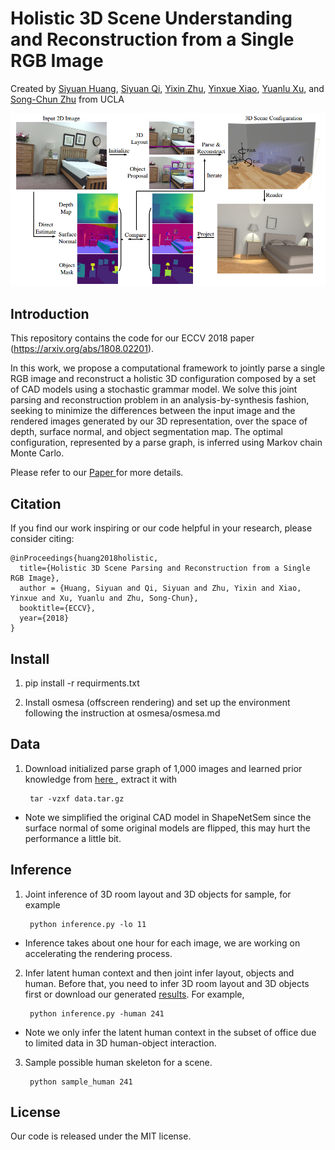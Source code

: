 # Holistic 3D Scene Understanding and Reconstruction from a Single RGB Image

Created by <a href="http://www.siyuanhaung.com" target="_blank">Siyuan Huang</a>,
					<a href="http://web.cs.ucla.edu/~syqi/" target="_blank">Siyuan Qi</a>,
					<a href="http://www.yzhu.io/" target="_blank">Yixin Zhu</a>,
					<a href="http://yolandaxiao.com/" target="_blank">Yinxue Xiao</a>,
					<a href="http://web.cs.ucla.edu/~yuanluxu/" target="blank">Yuanlu Xu</a>, and
					<a href="http://www.stat.ucla.edu/~sczhu/" target="blank">Song-Chun Zhu</a> from UCLA

![teaser](doc/teaser.png)

## Introduction

This repository contains the code for our ECCV 2018 paper (https://arxiv.org/abs/1808.02201). 

In this work, we propose a computational framework to jointly parse a single RGB image and reconstruct a holistic 3D configuration composed by a set of CAD models using 
a stochastic grammar model. We solve this joint parsing and reconstruction problem in an analysis-by-synthesis fashion, 
seeking to minimize the differences between the input image and the rendered images generated by our 3D representation, over the space of depth, surface normal, 
and object segmentation map. The optimal configuration, represented by a parse graph, is inferred using Markov chain Monte Carlo.

Please refer to our <a href="https://arxiv.org/abs/1808.02201"> Paper </a>for more details.

## Citation

If you find our work inspiring or our code helpful in your research, please consider citing:

    @inProceedings{huang2018holistic, 
      title={Holistic 3D Scene Parsing and Reconstruction from a Single RGB Image},
      author = {Huang, Siyuan and Qi, Siyuan and Zhu, Yixin and Xiao, Yinxue and Xu, Yuanlu and Zhu, Song-Chun},
      booktitle={ECCV},
      year={2018}
    }

## Install 
1.   pip install -r requirments.txt

2.   Install osmesa (offscreen rendering) and set up the environment following the instruction at osmesa/osmesa.md


## Data
1. Download initialized parse graph of 1,000 images and learned prior knowledge from <a href="https://drive.google.com/file/d/12GQXopA4IC8VCkbAz24ZpHv0Pbhu5EMs/view?usp=sharing"> here </a>, extract it with

        tar -vzxf data.tar.gz       

* Note we simplified the original CAD model in ShapeNetSem since the surface normal of some original models are flipped, this may hurt the performance a little bit.

## Inference

1. Joint inference of 3D room layout and 3D objects for sample, for example
    
        python inference.py -lo 11
        
* Inference takes about one hour for each image, we are working on accelerating the rendering process.
        
2. Infer latent human context and then joint infer layout, objects and human. Before that, you need to infer 3D room layout and 3D objects first or download our generated <a href="https://drive.google.com/file/d/13o3HSkmW_rOl1Mo3w6XIlbzQI1Aj6LQi/view?usp=sharing">results</a>. For example, 

        python inference.py -human 241
        
* Note we only infer the latent human context in the subset of office due to limited data in 3D human-object interaction. 

3. Sample possible human skeleton for a scene.

        python sample_human 241
## License

Our code is released under the MIT license.












